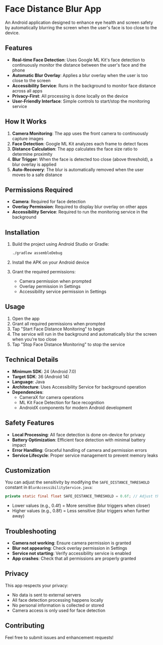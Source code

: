 # Face Distance Blur App

An Android application designed to enhance eye health and screen safety by automatically blurring the screen when the user's face is too close to the device.

## Features

- **Real-time Face Detection**: Uses Google ML Kit's face detection to continuously monitor the distance between the user's face and the phone
- **Automatic Blur Overlay**: Applies a blur overlay when the user is too close to the screen
- **Accessibility Service**: Runs in the background to monitor face distance across all apps
- **Privacy-First**: All processing is done locally on the device
- **User-Friendly Interface**: Simple controls to start/stop the monitoring service

## How It Works

1. **Camera Monitoring**: The app uses the front camera to continuously capture images
2. **Face Detection**: Google ML Kit analyzes each frame to detect faces
3. **Distance Calculation**: The app calculates the face size ratio to determine proximity
4. **Blur Trigger**: When the face is detected too close (above threshold), a blur overlay is applied
5. **Auto-Recovery**: The blur is automatically removed when the user moves to a safe distance

## Permissions Required

- **Camera**: Required for face detection
- **Overlay Permission**: Required to display blur overlay on other apps
- **Accessibility Service**: Required to run the monitoring service in the background

## Installation

1. Build the project using Android Studio or Gradle:
   ```bash
   ./gradlew assembleDebug
   ```

2. Install the APK on your Android device

3. Grant the required permissions:
   - Camera permission when prompted
   - Overlay permission in Settings
   - Accessibility service permission in Settings

## Usage

1. Open the app
2. Grant all required permissions when prompted
3. Tap "Start Face Distance Monitoring" to begin
4. The service will run in the background and automatically blur the screen when you're too close
5. Tap "Stop Face Distance Monitoring" to stop the service

## Technical Details

- **Minimum SDK**: 24 (Android 7.0)
- **Target SDK**: 36 (Android 14)
- **Language**: Java
- **Architecture**: Uses Accessibility Service for background operation
- **Dependencies**:
  - CameraX for camera operations
  - ML Kit Face Detection for face recognition
  - AndroidX components for modern Android development

## Safety Features

- **Local Processing**: All face detection is done on-device for privacy
- **Battery Optimization**: Efficient face detection with minimal battery impact
- **Error Handling**: Graceful handling of camera and permission errors
- **Service Lifecycle**: Proper service management to prevent memory leaks

## Customization

You can adjust the sensitivity by modifying the `SAFE_DISTANCE_THRESHOLD` constant in `BlurAccessibilityService.java`:

```java
private static final float SAFE_DISTANCE_THRESHOLD = 0.6f; // Adjust this value
```

- Lower values (e.g., 0.4f) = More sensitive (blur triggers when closer)
- Higher values (e.g., 0.8f) = Less sensitive (blur triggers when further away)

## Troubleshooting

- **Camera not working**: Ensure camera permission is granted
- **Blur not appearing**: Check overlay permission in Settings
- **Service not starting**: Verify accessibility service is enabled
- **App crashes**: Check that all permissions are properly granted

## Privacy

This app respects your privacy:
- No data is sent to external servers
- All face detection processing happens locally
- No personal information is collected or stored
- Camera access is only used for face detection

## Contributing

Feel free to submit issues and enhancement requests!